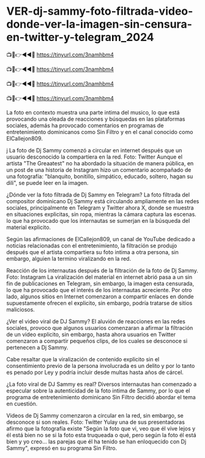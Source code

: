 # VER-dj-sammy-foto-filtrada-video-donde-ver-la-imagen-sin-censura-en-twitter-y-telegram_2024


📺📱👉◄◄🔴  https://tinyurl.com/3namhbm4

📺📱👉◄◄🔴  https://tinyurl.com/3namhbm4

📺📱👉◄◄🔴  https://tinyurl.com/3namhbm4

📺📱👉◄◄🔴  https://tinyurl.com/3namhbm4


La foto en contexto muestra una parte intima del musico, lo que está provocando una oleada de reacciones y búsquedas en las plataformas sociales, además ha provocado comentarios en programas de entretenimiento dominicanos como Sin Filtro y en el canal conocido como ElCallejon809.

j
La foto de Dj Sammy comenzó a circular en internet después que un usuario desconocido la compartiera en la red. Foto: Twitter
Aunque el artista "The Greaatest" no ha abordado la situación de manera pública, en un post de una historia de Instagram hizo un comentario acompañado de una fotografía: "blanquito, bonitillo, simpático, educado, soltero, hagan su dili", se puede leer en la imagen.

¿Dónde ver la foto filtrada de Dj Sammy en Telegram?
La foto filtrada del compositor dominicano Dj Sammy está circulando ampliamente en las redes sociales, principalmente en Telegram y Twitter ahora X, donde se muestra en situaciones explicitas, sin ropa, mientras la cámara captura las escenas. lo que ha provocado que los internautas se sumerjan en la búsqueda del material explicito.

Según las afirmaciones de ElCallejon809, un canal de YouTube dedicado a noticias relacionadas con el entretenimiento, la filtración se produjo después que el artista compartiera su foto intima a otra persona, sin embargo, alguien la termino viralizando en la red.


Reacción de los internautas después de la filtración de la foto de Dj Sammy. Foto: Instagram
La viralización del material en internet abrió pasa a un sin fin de publicaciones en Telegram, sin embargo, la imagen esta censurada, lo que ha provocado que el interés de los internautas acreciente. Por otro lado, algunos sitios en Internet comenzaron a compartir enlaces en donde supuestamente ofrecen el explicito, sin embargo, podría tratarse de sitios maliciosos.

¿Ver el video viral de DJ Sammy?
El aluvión de reacciones en las redes sociales, provoco que algunos usuarios comenzaran a afirmar la filtración de un video explicito, sin embargo, hasta ahora usuarios en Twitter comenzaron a compartir pequeños clips, de los cuales se desconoce si pertenecen a Dj Sammy.

Cabe resaltar que la viralización de contenido explicito sin el consentimiento previo de la persona involucrada es un delito y por lo tanto es penado por Ley y podría incluir desde multas hasta años de cárcel.

¿La foto viral de DJ Sammy es real?
Diversos internautas han comenzado a especular sobre la autenticidad de la foto intima de Sammy, por lo que el programa de entretenimiento dominicano Sin Filtro decidió abordar el tema en cuestión.

Videos de Dj Sammy comenzaron a circular en la red, sin embargo, se desconoce si son reales. Foto: Twitter
Yulay una de sus presentadoras afirmo que la fotografía existe "Según la foto que vi, veo que él vive lejos y él está bien no se si la foto esta truqueada o qué, pero según la foto él está bien y yo creo... las parejas que él ha tenido se han enloquecido con Dj Sammy", expresó en su programa Sin Filtro.
